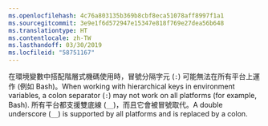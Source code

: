 ```yaml
---
ms.openlocfilehash: 4c76a803135b369b8cbf8eca51078aff8997f1a1
ms.sourcegitcommit: 3e9e1f6d572947e15347e818f769e27dea56b648
ms.translationtype: HT
ms.contentlocale: zh-TW
ms.lasthandoff: 03/30/2019
ms.locfileid: "58751167"
---
```

<span data-ttu-id="89a92-101">在環境變數中搭配階層式機碼使用時，冒號分隔字元 (`:`) 可能無法在所有平台上運作 (例如 Bash)。</span><span class="sxs-lookup"><span data-stu-id="89a92-101">When working with hierarchical keys in environment variables, a colon separator (`:`) may not work on all platforms (for example, Bash).</span></span> <span data-ttu-id="89a92-102">所有平台都支援雙底線 (`__`)，而且它會被冒號取代。</span><span class="sxs-lookup"><span data-stu-id="89a92-102">A double underscore (`__`) is supported by all platforms and is replaced by a colon.</span></span>